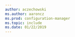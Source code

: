 ```yaml
---
author: aczechowski
ms.author: aaroncz
ms.prod: configuration-manager
ms.topic: include
ms.date: 01/22/2019
---
```


<!--3633146,3641475-->